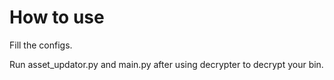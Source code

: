 # How to use
Fill the configs.

Run asset_updator.py and main.py after using decrypter to decrypt your bin.
